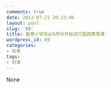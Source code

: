 ```yaml
---
comments: true
date: 2012-07-21 20:23:46
layout: post
slug: '89'
title: 香港小学将从9月份开始试行国民教育课
wordpress_id: 89
categories:
- 坑爹
tags:
- 坑爹
---
```


None
